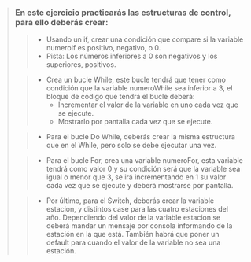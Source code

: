 > ### **En este ejercicio practicarás las estructuras de control, para ello deberás crear:**
>>- Usando un if, crear una condición que compare si la variable numeroIf es positivo, negativo, o 0.
>>  - Pista: Los números inferiores a 0 son negativos y los superiores, positivos.
>
>> - Crea un bucle While, este bucle tendrá que tener como condición que la variable numeroWhile sea inferior a 3, el
     bloque de código que tendrá el bucle deberá:
>>     - Incrementar el valor de la variable en uno cada vez que se ejecute.
>>     - Mostrarlo por pantalla cada vez que se ejecute.
>
>> - Para el bucle Do While, deberás crear la misma estructura que en el While, pero solo se debe ejecutar una vez.
>
>> - Para el bucle For, crea una variable numeroFor, esta variable tendrá como valor 0 y su condición será que la
  variable sea igual o menor que 3, se irá incrementando en 1 su valor cada vez que se ejecute y deberá mostrarse por
  pantalla.
>
>> - Por último, para el Switch, deberás crear la variable estacion, y distintos case para las cuatro estaciones del
     año. Dependiendo del valor de la variable estacion se deberá mandar un mensaje por consola informando de la
     estación en la que está. También habrá que poner un default para cuando el valor de la variable no sea una
     estación.